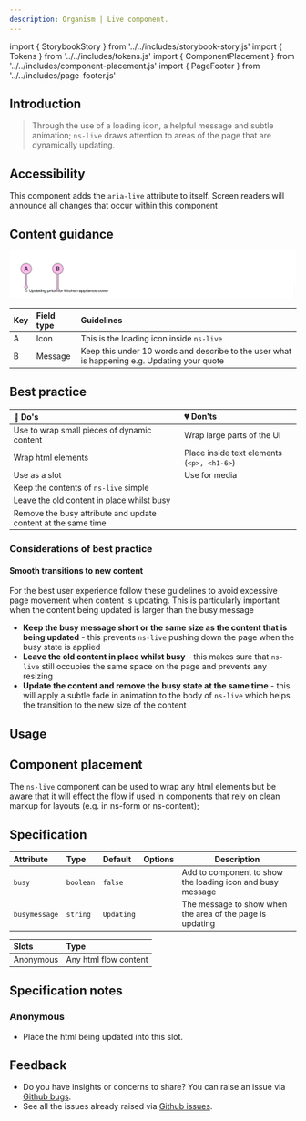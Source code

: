 ```yaml
---
description: Organism | Live component.
---
```


import { StorybookStory } from '../../includes/storybook-story.js'
import { Tokens } from '../../includes/tokens.js'
import { ComponentPlacement } from '../../includes/component-placement.js'
import { PageFooter } from '../../includes/page-footer.js'

## Introduction

> Through the use of a loading icon, a helpful message and subtle animation; `ns-live` draws attention to areas of the page that are dynamically updating.

## Accessibility

This component adds the `aria-live` attribute to itself. Screen readers will announce all changes that occur within this component

## Content guidance

![Image of ns-ive component in busy state](images/ns-live/%20content-guidance.webp)

| Key | Field type | Guidelines |
| :--- | :--- | :--- |
| A | Icon | This is the loading icon inside `ns-live` |
| B | Message | Keep this under 10 words and describe to the user what is happening e.g. Updating your quote |

## Best practice

| 💚 Do's | 💔 Don'ts |
| :---  | :---  |
| Use to wrap small pieces of dynamic content | Wrap large parts of the UI  |
| Wrap html elements | Place inside text elements (`<p>, <h1-6>`) |
| Use as a slot | Use for media |
| Keep the contents of `ns-live` simple |  |
| Leave the old content in place whilst busy |  |
| Remove the busy attribute and update content at the same time |  |

### Considerations of best practice

#### Smooth transitions to new content

For the best user experience follow these guidelines to avoid excessive page movement when content is updating. This is particularly important when the content being updated is larger than the busy message

* **Keep the busy message short or the same size as the content that is being updated** - this prevents `ns-live` pushing down the page when the busy state is applied
* **Leave the old content in place whilst busy** -  this makes sure that `ns-live` still occupies the same space on the page and prevents any resizing
* **Update the content and remove the busy state at the same time** - this will apply a subtle fade in animation to the body of `ns-live` which helps the transition to the new size of the content

## Usage

<StorybookStory story="components-ns-live--standard"></StorybookStory>

## Component placement

The `ns-live` component can be used to wrap any html elements but be aware that it will effect the flow if used in components that rely on clean markup for layouts (e.g. in ns-form or ns-content);

## Specification

| Attribute | Type | Default | Options | Description |
| :--- | :--- | :--- | :--- |-------------|
| `busy` | `boolean` | `false` | | Add to component to show the loading icon and busy message |
| `busymessage` | `string` | `Updating` | | The message to show when the area of the page is updating |

| Slots | Type |
| :--- | :--- |
| Anonymous | Any html flow content |

## Specification notes

### Anonymous

* Place the html being updated into this slot.

<Tokens component="live"></Tokens>

## Feedback

* Do you have insights or concerns to share? You can raise an issue via [Github bugs](https://github.com/ConnectedHomes/nucleus/issues/new?assignees=&labels=Bug&template=a--bug-report.md&title=[bug]%20[ns-live]).
* See all the issues already raised via [Github issues](https://github.com/connectedHomes/nucleus/issues?utf8=%E2%9C%93&q=is%3Aopen+is%3Aissue+label%3ABug+[ns-live]).

<PageFooter></PageFooter>
